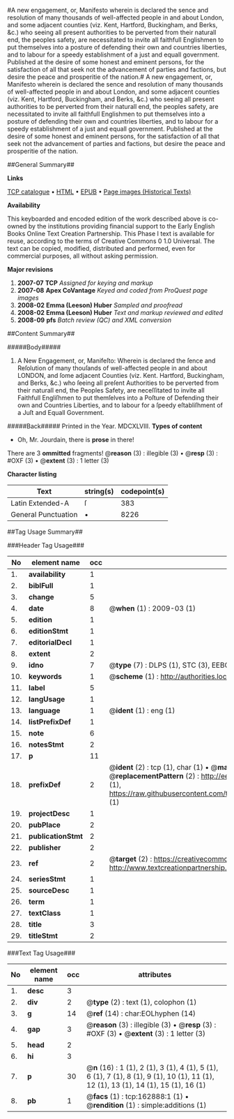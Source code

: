 #A new engagement, or, Manifesto wherein is declared the sence and resolution of many thousands of well-affected people in and about London, and some adjacent counties (viz. Kent, Hartford, Buckingham, and Berks, &c.) who seeing all present authorities to be perverted from their naturall end, the peoples safety, are necessitated to invite all faithfull Englishmen to put themselves into a posture of defending their own and countries liberties, and to labour for a speedy establishment of a just and equall government. Published at the desire of some honest and eminent persons, for the satisfaction of all that seek not the advancement of parties and factions, but desire the peace and prosperitie of the nation.#
A new engagement, or, Manifesto wherein is declared the sence and resolution of many thousands of well-affected people in and about London, and some adjacent counties (viz. Kent, Hartford, Buckingham, and Berks, &c.) who seeing all present authorities to be perverted from their naturall end, the peoples safety, are necessitated to invite all faithfull Englishmen to put themselves into a posture of defending their own and countries liberties, and to labour for a speedy establishment of a just and equall government. Published at the desire of some honest and eminent persons, for the satisfaction of all that seek not the advancement of parties and factions, but desire the peace and prosperitie of the nation.

##General Summary##

**Links**

[TCP catalogue](http://www.ota.ox.ac.uk/tcp/)  • 
[HTML](http://tei.it.ox.ac.uk/tcp/Texts-HTML/free/A89/A89972.html)  • 
[EPUB](http://tei.it.ox.ac.uk/tcp/Texts-EPUB/free/A89/A89972.epub) • 
[Page images (Historical Texts)](https://data.historicaltexts.jisc.ac.uk/view?pubId=eebo-99873076e&pageId=eebo-99873076e-162888-1)

**Availability**

This keyboarded and encoded edition of the
	       work described above is co-owned by the institutions
	       providing financial support to the Early English Books
	       Online Text Creation Partnership. This Phase I text is
	       available for reuse, according to the terms of Creative
	       Commons 0 1.0 Universal. The text can be copied,
	       modified, distributed and performed, even for
	       commercial purposes, all without asking permission.

**Major revisions**

1. __2007-07__ __TCP__ *Assigned for keying and markup*
1. __2007-08__ __Apex CoVantage__ *Keyed and coded from ProQuest page images*
1. __2008-02__ __Emma (Leeson) Huber__ *Sampled and proofread*
1. __2008-02__ __Emma (Leeson) Huber__ *Text and markup reviewed and edited*
1. __2008-09__ __pfs__ *Batch review (QC) and XML conversion*

##Content Summary##

#####Body#####

1. A New Engagement, or, Manifeſto: Wherein is declared the ſence and Reſolution of many thouſands of well-affected people in and about LONDON, and ſome adjacent Counties (viz. Kent. Hartford, Buckingham, and Berks, &c.) who ſeeing all preſent Authorities to be perverted from their naturall end, the Peoples Safety, are neceſſitated to invite all Faithfull Engliſhmen to put themſelves into a Poſture of Defending their own and Countries Liberties, and to labour for a ſpeedy eſtabliſhment of a Juſt and Equall Government.

#####Back#####
Printed in the Year. MDCXLVIII.
**Types of content**

  * Oh, Mr. Jourdain, there is **prose** in there!

There are 3 **ommitted** fragments! 
 @__reason__ (3) : illegible (3)  •  @__resp__ (3) : #OXF (3)  •  @__extent__ (3) : 1 letter (3)

**Character listing**


|Text|string(s)|codepoint(s)|
|---|---|---|
|Latin Extended-A|ſ|383|
|General Punctuation|•|8226|

##Tag Usage Summary##

###Header Tag Usage###

|No|element name|occ|attributes|
|---|---|---|---|
|1.|__availability__|1||
|2.|__biblFull__|1||
|3.|__change__|5||
|4.|__date__|8| @__when__ (1) : 2009-03 (1)|
|5.|__edition__|1||
|6.|__editionStmt__|1||
|7.|__editorialDecl__|1||
|8.|__extent__|2||
|9.|__idno__|7| @__type__ (7) : DLPS (1), STC (3), EEBO-CITATION (1), PROQUEST (1), VID (1)|
|10.|__keywords__|1| @__scheme__ (1) : http://authorities.loc.gov/ (1)|
|11.|__label__|5||
|12.|__langUsage__|1||
|13.|__language__|1| @__ident__ (1) : eng (1)|
|14.|__listPrefixDef__|1||
|15.|__note__|6||
|16.|__notesStmt__|2||
|17.|__p__|11||
|18.|__prefixDef__|2| @__ident__ (2) : tcp (1), char (1)  •  @__matchPattern__ (2) : ([0-9\-]+):([0-9IVX]+) (1), (.+) (1)  •  @__replacementPattern__ (2) : http://eebo.chadwyck.com/downloadtiff?vid=$1&page=$2 (1), https://raw.githubusercontent.com/textcreationpartnership/Texts/master/tcpchars.xml#$1 (1)|
|19.|__projectDesc__|1||
|20.|__pubPlace__|2||
|21.|__publicationStmt__|2||
|22.|__publisher__|2||
|23.|__ref__|2| @__target__ (2) : https://creativecommons.org/publicdomain/zero/1.0/ (1), http://www.textcreationpartnership.org/docs/. (1)|
|24.|__seriesStmt__|1||
|25.|__sourceDesc__|1||
|26.|__term__|1||
|27.|__textClass__|1||
|28.|__title__|3||
|29.|__titleStmt__|2||


###Text Tag Usage###

|No|element name|occ|attributes|
|---|---|---|---|
|1.|__desc__|3||
|2.|__div__|2| @__type__ (2) : text (1), colophon (1)|
|3.|__g__|14| @__ref__ (14) : char:EOLhyphen (14)|
|4.|__gap__|3| @__reason__ (3) : illegible (3)  •  @__resp__ (3) : #OXF (3)  •  @__extent__ (3) : 1 letter (3)|
|5.|__head__|2||
|6.|__hi__|3||
|7.|__p__|30| @__n__ (16) : 1 (1), 2 (1), 3 (1), 4 (1), 5 (1), 6 (1), 7 (1), 8 (1), 9 (1), 10 (1), 11 (1), 12 (1), 13 (1), 14 (1), 15 (1), 16 (1)|
|8.|__pb__|1| @__facs__ (1) : tcp:162888:1 (1)  •  @__rendition__ (1) : simple:additions (1)|
